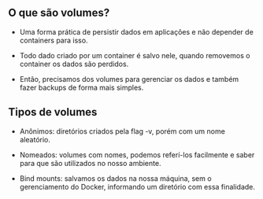 ## O que são volumes?

   - Uma forma prática de persistir dados em aplicações e não depender de containers para isso.

   - Todo dado criado por um container é salvo nele, quando removemos o container os dados são perdidos.

   - Então, precisamos dos volumes para gerenciar os dados e também fazer backups de forma mais simples.


## Tipos de volumes

   - Anônimos: diretórios criados pela flag -v, porém com um nome aleatório.

   - Nomeados: volumes com nomes, podemos referí-los facilmente e saber para que são utilizados no nosso ambiente.

   - Bind mounts: salvamos os dados na nossa máquina, sem o gerenciamento do Docker, informando um diretório com essa finalidade.


